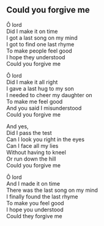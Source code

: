 ## Could you forgive me

Ô lord  
Did I make it on time  
I got a last song on my mind  
I got to find one last rhyme  
To make people feel good  
I hope they understood  
Could you forgive me  
 
Ô lord  
Did I make it all right  
I gave a last hug to my son  
I needed to cheer my daughter on  
To make me feel good  
And you said I misunderstood  
Could you forgive me  

And yes,  
Did I pass the test  
Can I look you right in the eyes  
Can I face all my lies  
Without having to kneel  
Or run down the hill  
Could you forgive me  

Ô lord  
And I made it on time  
There was the last song on my mind  
I finally found the last rhyme  
To make you feel good  
I hope you understood  
Could they forgive me  
